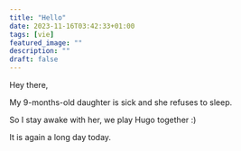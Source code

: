 ```yaml
---
title: "Hello"
date: 2023-11-16T03:42:33+01:00
tags: [vie]
featured_image: ""
description: ""
draft: false
---
```


Hey there, 

My 9-months-old daughter is sick and she refuses to sleep. 

So I stay awake with her, we play Hugo together :)

It is again a long day today.